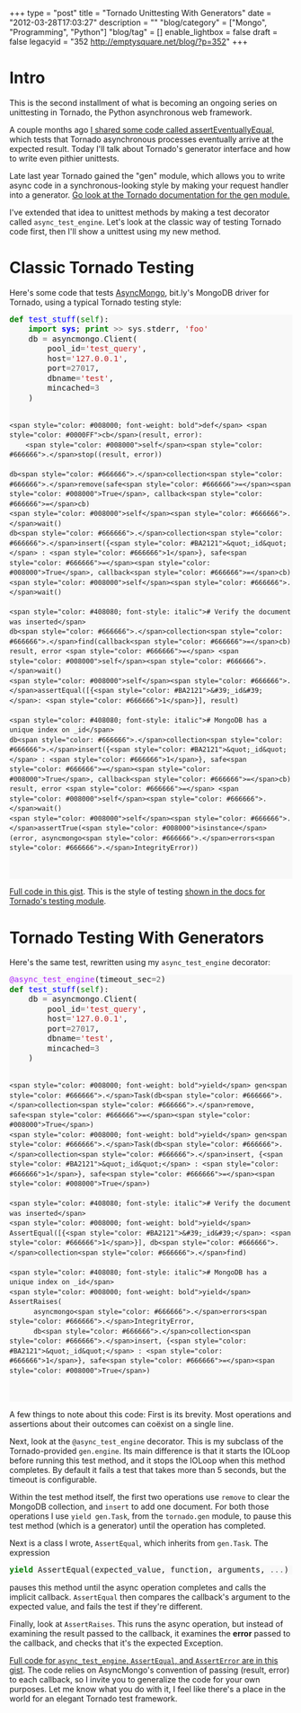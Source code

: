 +++
type = "post"
title = "Tornado Unittesting With Generators"
date = "2012-03-28T17:03:27"
description = ""
"blog/category" = ["Mongo", "Programming", "Python"]
"blog/tag" = []
enable_lightbox = false
draft = false
legacyid = "352 http://emptysquare.net/blog/?p=352"
+++

<h1 id="intro">Intro</h1>
<p>This is the second installment of what is becoming an ongoing series on
unittesting in Tornado, the Python asynchronous web framework.</p>
<p>A couple months ago <a href="/blog/tornado-unittesting-eventually-correct/">I shared some code called
assertEventuallyEqual</a>,
which tests that Tornado asynchronous processes eventually arrive at the
expected result. Today I'll talk about Tornado's generator interface and
how to write even pithier unittests.</p>
<p>Late last year Tornado gained the "gen" module, which allows you to
write async code in a synchronous-looking style by making your request
handler into a generator. <a href="http://www.tornadoweb.org/en/latest/gen.html">Go look at the Tornado documentation for the
gen module.</a></p>
<p>I've extended that idea to unittest methods by making a test decorator
called <code>async_test_engine</code>. Let's look at the classic way of testing
Tornado code first, then I'll show a unittest using my new method.</p>
<h1 id="classic-tornado-testing">Classic Tornado Testing</h1>
<p>Here's some code that tests
<a href="https://github.com/bitly/asyncmongo">AsyncMongo</a>, bit.ly's MongoDB
driver for Tornado, using a typical Tornado testing style:</p>
<div class="codehilite" style="background: #f8f8f8"><pre style="line-height: 125%"><span style="color: #008000; font-weight: bold">def</span> <span style="color: #0000FF">test_stuff</span>(<span style="color: #008000">self</span>):
    <span style="color: #008000; font-weight: bold">import</span> <span style="color: #0000FF; font-weight: bold">sys</span>; <span style="color: #008000; font-weight: bold">print</span> <span style="color: #666666">&gt;&gt;</span> sys<span style="color: #666666">.</span>stderr, <span style="color: #BA2121">&#39;foo&#39;</span>
    db <span style="color: #666666">=</span> asyncmongo<span style="color: #666666">.</span>Client(
        pool_id<span style="color: #666666">=</span><span style="color: #BA2121">&#39;test_query&#39;</span>,
        host<span style="color: #666666">=</span><span style="color: #BA2121">&#39;127.0.0.1&#39;</span>,
        port<span style="color: #666666">=27017</span>,
        dbname<span style="color: #666666">=</span><span style="color: #BA2121">&#39;test&#39;</span>,
        mincached<span style="color: #666666">=3</span>
    )

    <span style="color: #008000; font-weight: bold">def</span> <span style="color: #0000FF">cb</span>(result, error):
        <span style="color: #008000">self</span><span style="color: #666666">.</span>stop((result, error))

    db<span style="color: #666666">.</span>collection<span style="color: #666666">.</span>remove(safe<span style="color: #666666">=</span><span style="color: #008000">True</span>, callback<span style="color: #666666">=</span>cb)
    <span style="color: #008000">self</span><span style="color: #666666">.</span>wait()
    db<span style="color: #666666">.</span>collection<span style="color: #666666">.</span>insert({<span style="color: #BA2121">&quot;_id&quot;</span> : <span style="color: #666666">1</span>}, safe<span style="color: #666666">=</span><span style="color: #008000">True</span>, callback<span style="color: #666666">=</span>cb)
    <span style="color: #008000">self</span><span style="color: #666666">.</span>wait()

    <span style="color: #408080; font-style: italic"># Verify the document was inserted</span>
    db<span style="color: #666666">.</span>collection<span style="color: #666666">.</span>find(callback<span style="color: #666666">=</span>cb)
    result, error <span style="color: #666666">=</span> <span style="color: #008000">self</span><span style="color: #666666">.</span>wait()
    <span style="color: #008000">self</span><span style="color: #666666">.</span>assertEqual([{<span style="color: #BA2121">&#39;_id&#39;</span>: <span style="color: #666666">1</span>}], result)

    <span style="color: #408080; font-style: italic"># MongoDB has a unique index on _id</span>
    db<span style="color: #666666">.</span>collection<span style="color: #666666">.</span>insert({<span style="color: #BA2121">&quot;_id&quot;</span> : <span style="color: #666666">1</span>}, safe<span style="color: #666666">=</span><span style="color: #008000">True</span>, callback<span style="color: #666666">=</span>cb)
    result, error <span style="color: #666666">=</span> <span style="color: #008000">self</span><span style="color: #666666">.</span>wait()
    <span style="color: #008000">self</span><span style="color: #666666">.</span>assertTrue(<span style="color: #008000">isinstance</span>(error, asyncmongo<span style="color: #666666">.</span>errors<span style="color: #666666">.</span>IntegrityError))
</pre></div>


<p><a href="https://gist.github.com/2230276">Full code in this gist</a>.&nbsp;This is the
style of testing <a href="http://www.tornadoweb.org/en/latest/testing.html">shown in the docs for Tornado's testing
module</a>.</p>
<h1 id="tornado-testing-with-generators">Tornado Testing With Generators</h1>
<p>Here's the same test, rewritten using my <code>async_test_engine</code> decorator:</p>
<div class="codehilite" style="background: #f8f8f8"><pre style="line-height: 125%"><span style="color: #AA22FF">@async_test_engine</span>(timeout_sec<span style="color: #666666">=2</span>)
<span style="color: #008000; font-weight: bold">def</span> <span style="color: #0000FF">test_stuff</span>(<span style="color: #008000">self</span>):
    db <span style="color: #666666">=</span> asyncmongo<span style="color: #666666">.</span>Client(
        pool_id<span style="color: #666666">=</span><span style="color: #BA2121">&#39;test_query&#39;</span>,
        host<span style="color: #666666">=</span><span style="color: #BA2121">&#39;127.0.0.1&#39;</span>,
        port<span style="color: #666666">=27017</span>,
        dbname<span style="color: #666666">=</span><span style="color: #BA2121">&#39;test&#39;</span>,
        mincached<span style="color: #666666">=3</span>
    )

    <span style="color: #008000; font-weight: bold">yield</span> gen<span style="color: #666666">.</span>Task(db<span style="color: #666666">.</span>collection<span style="color: #666666">.</span>remove, safe<span style="color: #666666">=</span><span style="color: #008000">True</span>)
    <span style="color: #008000; font-weight: bold">yield</span> gen<span style="color: #666666">.</span>Task(db<span style="color: #666666">.</span>collection<span style="color: #666666">.</span>insert, {<span style="color: #BA2121">&quot;_id&quot;</span> : <span style="color: #666666">1</span>}, safe<span style="color: #666666">=</span><span style="color: #008000">True</span>)

    <span style="color: #408080; font-style: italic"># Verify the document was inserted</span>
    <span style="color: #008000; font-weight: bold">yield</span> AssertEqual([{<span style="color: #BA2121">&#39;_id&#39;</span>: <span style="color: #666666">1</span>}], db<span style="color: #666666">.</span>collection<span style="color: #666666">.</span>find)

    <span style="color: #408080; font-style: italic"># MongoDB has a unique index on _id</span>
    <span style="color: #008000; font-weight: bold">yield</span> AssertRaises(
          asyncmongo<span style="color: #666666">.</span>errors<span style="color: #666666">.</span>IntegrityError,
          db<span style="color: #666666">.</span>collection<span style="color: #666666">.</span>insert, {<span style="color: #BA2121">&quot;_id&quot;</span> : <span style="color: #666666">1</span>}, safe<span style="color: #666666">=</span><span style="color: #008000">True</span>)
</pre></div>


<p>A few things to note about this code: First is its brevity. Most
operations and assertions about their outcomes can co&euml;xist on a single
line.</p>
<p>Next, look at the <code>@async_test_engine</code> decorator. This is my subclass of
the Tornado-provided <code>gen.engine</code>. Its main difference is that it starts
the IOLoop before running this test method, and it stops the IOLoop when
this method completes. By default it fails a test that takes more than 5
seconds, but the timeout is configurable.</p>
<p>Within the test method itself, the first two operations use <code>remove</code> to
clear the MongoDB collection, and <code>insert</code> to add one document. For both
those operations I use <code>yield gen.Task</code>, from the <code>tornado.gen</code> module,
to pause this test method (which is a generator) until the operation has
completed.</p>
<p>Next is a class I wrote, <code>AssertEqual</code>, which inherits from <code>gen.Task</code>.
The expression</p>
<div class="codehilite" style="background: #f8f8f8"><pre style="line-height: 125%"><span style="color: #008000; font-weight: bold">yield</span> AssertEqual(expected_value, function, arguments, <span style="color: #666666">...</span>)
</pre></div>


<p>pauses this method until the async operation completes and calls the
implicit callback. <code>AssertEqual</code> then compares the callback's argument
to the expected value, and fails the test if they're different.</p>
<p>Finally, look at <code>AssertRaises</code>. This runs the async operation, but
instead of examining the result passed to the callback, it examines the
<strong>error</strong> passed to the callback, and checks that it's the expected
Exception.</p>
<p><a href="https://gist.github.com/2229985">Full code for <code>async_test_engine</code>, <code>AssertEqual</code>, and <code>AssertError</code> are
in this gist</a>. The code relies on
AsyncMongo's convention of passing (result, error) to each callback, so
I invite you to generalize the code for your own purposes. Let me know
what you do with it, I feel like there's a place in the world for an
elegant Tornado test framework.</p>
    
